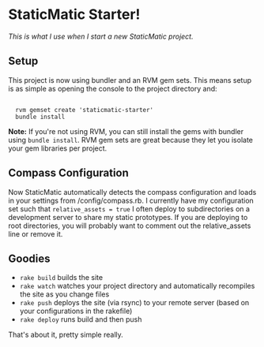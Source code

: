 # StaticMatic Starter!
*This is what I use when I start a new StaticMatic project.*

## Setup
This project is now using bundler and an RVM gem sets. This means setup is as simple as opening the console to the project directory and:

<pre><code>
  rvm gemset create 'staticmatic-starter'
  bundle install
</code></pre>

**Note:** If you're not using RVM, you can still install the gems with bundler using `bundle install`. RVM gem sets are great because they let you
isolate your gem libraries per project.

## Compass Configuration

Now StaticMatic automatically detects the compass configuration and loads in your settings from /config/compass.rb. I currently have my
configuration set such that <code>relative_assets = true</code> I often deploy to subdirectories on a development server to share my static prototypes.
If you are deploying to root directories, you will probably want to comment out the relative_assets line or remove it.

## Goodies
- <code>rake build</code> builds the site
- <code>rake watch</code> watches your project directory and automatically recompiles the site as you change files
- <code>rake push</code> deploys the site (via rsync) to your remote server (based on your configurations in the rakefile)
- <code>rake deploy</code> runs build and then push


That's about it, pretty simple really.